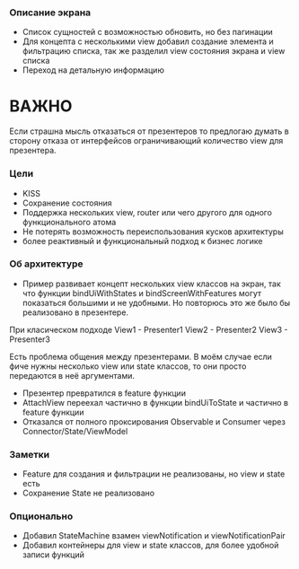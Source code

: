 ### Описание экрана
* Список сущностей с возможностью обновить, но без пагинации
* Для концепта с несколькими view добавил создание элемента и фильтрацию списка, так же разделил view состояния экрана и view списка
* Переход на детальную информацию

# ВАЖНО
Если страшна мысль отказаться от презентеров то предлогаю думать в сторону отказа от интерфейсов ограничивающий количество view для презентера.

### Цели
* KISS
* Сохранение состояния
* Поддержка нескольких view, router или чего другого для одного функционального атома
* Не потерять возможность переиспользования кусков архитектуры
* более реактивный и функциональный подход к бизнес логике

### Об архитектуре
* Пример развивает концепт нескольких view классов на экран, так что функции bindUiWithStates и bindScreenWithFeatures могут показаться большими и не удобными. Но повторюсь это же было бы реализовано в презентере.

При класическом подходе
View1 - Presenter1
View2 - Presenter2
View3 - Presenter3

Есть проблема общения между презентерами. В моём случае если фиче нужны несколько view или state классов, то они просто передаются в неё аргументами.

* Презентер превратился в feature функции
* AttachView переехал частично в функции bindUiToState и частично в feature функции
* Отказался от полного проксирования Observable и Consumer через Connector/State/ViewModel

### Заметки
* Feature для создания и фильтрации не реализованы, но view и state есть
* Сохранение State не реализовано

### Опционально
* Добавил StateMachine взамен viewNotification и viewNotificationPair
* Добавил контейнеры для view и state классов, для более удобной записи функций